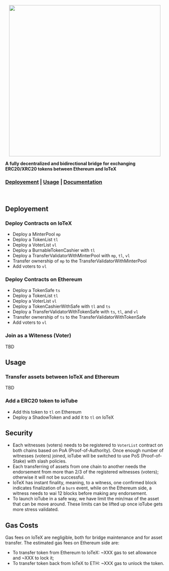 <p align="center">
  <img src="https://github.com/iotexproject/ioTube/blob/master/ioTube.png" width="480px">
</p>

<p>
  <strong>A fully decentralized and bidirectional bridge for exchanging ERC20/XRC20 tokens between Ethereum and IoTeX</strong>
</p>

<h3>
      <a href="https://github.com/iotexproject/ioTube#deployement">Deployement</a>
      <span> | </span>
      <a href="https://github.com/iotexproject/ioTube#usage">Usage</a>
      <span> | </span>
      <a href="https://github.com/iotexproject/ioTube/tree/master/docs">Documentation</a>
</h3>

&nbsp;

## Deployement
### Deploy Contracts on IoTeX
* Deploy a MinterPool `mp`
* Deploy a TokenList `tl`
* Deploy a VoterList `vl`
* Deploy a BurnableTokenCashier with `tl`
* Deploy a TransferValidatorWithMinterPool with `mp`, `tl`, `vl`
* Transfer ownership of `mp` to the TransferValidatorWithMinterPool
* Add voters to `vl`

### Deploy Contracts on Ethereum
* Deploy a TokenSafe `ts`
* Deploy a TokenList `tl`
* Deploy a VoterList `vl`
* Deploy a TokenCashierWithSafe with `tl` and `ts`
* Deploy a TransferValidatorWithTokenSafe with `ts`, `tl`, and `vl`
* Transfer ownership of `ts` to the TransferValidatorWithTokenSafe
* Add voters to `vl`

### Join as a Witeness (Voter)

TBD

## Usage

### Transfer assets between IoTeX and Ethereum
TBD

### Add a ERC20 token to ioTube
* Add this token to `tl` on Ethereum
* Deploy a ShadowToken and add it to `tl` on IoTeX


## Security
- Each witnesses (voters) needs to be registered to `VoterList` contract on both chains based on PoA (Proof-of-Authority). Once enough number of witnesses (voters) joined, ioTube will be switched to use PoS (Proof-of-Stake) with slash policies. 
- Each transferring of assets from one chain to another needs the endorsement from more than 2/3 of the registered witnesses (voters); otherwise it will not be successful.
- IoTeX has instant finality, meaning, to a witness, one confirmed block indicates finalization of a `burn` event, while on the Ethereum side, a witness needs to wai 12 blocks before making any endorsement.
- To launch ioTube in a safe way, we have limit the min/max of the asset that can be move around. These limits can be lifted up once ioTube gets more stress validated.

## Gas Costs
Gas fees on IoTeX are negligible, both for bridge maintenance and for asset transfer. The estimated gas fees on Ethereum side are:
- To transfer token from Ethereum to IoTeX: ~XXX gas to set allowance and ~XXX to lock it;
- To transfer token back from IoTeX to ETH: ~XXX gas to unlock the token.

